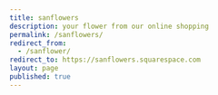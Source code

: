 ```yaml
---
title: sanflowers
description: your flower from our online shopping
permalink: /sanflowers/
redirect_from:
  - /sanflower/
redirect_to: https://sanflowers.squarespace.com
layout: page
published: true
---
```

